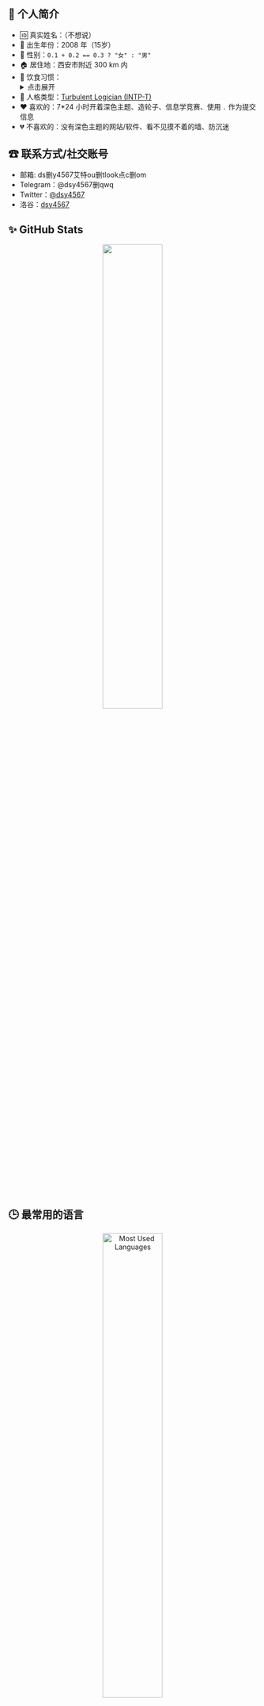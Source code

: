 ## 👋 个人简介

- 🆔 真实姓名：（不想说）
- 🍼 出生年份：2008 年（15岁）
- 🚻 性别：`0.1 + 0.2 == 0.3 ? "女" : "男"`
- 🏠 居住地：西安市附近 300 km 内
- 🍴 饮食习惯：
  <details>
      <summary>点击展开</summary>
      <ul>
          <li>偏重口味</li>
          <li><a href="https://zh.wikipedia.org/zh-cn/%E7%B4%A0%E9%A3%9F%E4%B8%BB%E7%BE%A9#%E7%A8%AE%E9%A1%9E%E3%83%BB%E5%9E%8B%E6%85%8B">蛋奶素主义 + 锅边素食主义</a></li>
          <li>不喜欢碗里出现葱姜蒜和韭菜，洋葱不能太多</li>
          <li>喜欢菌类食物</li>
      </ul>
  </details>
- 🕺 人格类型：[Turbulent Logician (INTP-T)](https://www.16personalities.com/profiles/c55ee084cac53)
- ❤️ 喜欢的：7\*24 小时开着深色主题、造轮子、信息学竞赛、使用 `.` 作为提交信息
- 💔 不喜欢的：没有深色主题的网站/软件、看不见摸不着的墙、防沉迷
 
## ☎ 联系方式/社交账号

- 邮箱: ds删y4567艾特ou删tlook点c删om
- Telegram：@dsy4567删qwq
- Twitter：[@dsy4567](https://twitter.com/dsy4567)
- 洛谷：[dsy4567](https://www.luogu.com.cn/user/776713)

## ✨ GitHub Stats

<div align="center"><a href="https://github.com/dsy4567"><img alt="" width=49% src="https://github-readme-stats.vercel.app/api?username=dsy4567" /></a></div>

## 🕒 最常用的语言

<div align="center"><a href="https://github.com/dsy4567"><img alt="Most Used Languages" width=49% src="https://github-readme-stats.vercel.app/api/top-langs/?username=dsy4567&theme=default&layout=compact" /></a></div>

## 🌱 正在学习
- ![Python](https://img.shields.io/badge/-Python-blue?style=flat-square&logo=Python&logoColor=white)
- ![HTML](https://img.shields.io/badge/-HTML-red?style=flat-square&logo=html5&logoColor=white) ![CSS](https://img.shields.io/badge/-CSS-blue?style=flat-square&logo=css3&logoColor=white) ![JavaScript](https://img.shields.io/badge/-JavaScript-yellow?style=flat-square&logo=JavaScript&logoColor=white) ![TypeScript](https://img.shields.io/badge/-TypeScript-blue?style=flat-square&logo=TypeScript&logoColor=white)
- ![c⺿](https://img.shields.io/badge/-c%E8%89%B9-purple?style=flat-square&logo=cplusplus&logoColor=white)

## 🔧 开发环境
  - 2011 年买的老爷机
    - CPU: [![Intel® Pentium® Processor E5400](https://img.shields.io/badge/-E5400-blue?style=flat-square&logo=intel&logoColor=white)](https://ark.intel.com/content/www/us/en/ark/products/40478/intel-pentium-processor-e5400-2m-cache-2-70-ghz-800-mhz-fsb.html)-
    - 显卡: ![Intel(R) G41 Express Chipset](https://img.shields.io/badge/-G41%20Express%20Chipset-blue?style=flat-square&logo=intel&logoColor=white)
    - 硬盘: 固态 ![ShineDisk M667 120G](https://img.shields.io/badge/-ShineDisk%20M667%20120G-blue?style=flat-square&logo=shinedisk&logoColor=white), 机械 ![WD5000AAKS 08WWPA0 500GB](https://img.shields.io/badge/-WD5000AAKS%2008WWPA0%20500GB-blue?style=flat-square&logo=westerndigital&logoColor=white)
    - 内存: ![2\*2GB](https://img.shields.io/badge/-2*2GB-green?style=flat-square&logoColor=white)
  - 操作系统: [![Windows 10](https://img.shields.io/badge/-Windows_10-0078D6?style=flat-square&logo=windows&logoColor=white)](https://www.microsoft.com/zh-cn/software-download/windows10) [![Windows 11](https://img.shields.io/badge/-Windows_11-0078D6?style=flat-square&logo=windows11&logoColor=white)](https://www.microsoft.com/zh-cn/software-download/windows11) [![deepin](https://img.shields.io/badge/-deepin-0050ff?style=flat-square&logo=deepin&logoColor=white)](https://deepin.org/)
  - 编辑器: [![VSCode](https://img.shields.io/badge/-Visual_Studio_Code-007ACC?style=flat-square&logo=visual-studio-code&logoColor=white)](https://code.visualstudio.com/download) [![Vim](https://img.shields.io/badge/-vim-darkgreen?style=flat-square&logo=vim&logoColor=white)](https://github.com/vim/vim)
  - 其他工具:  [![Git](https://img.shields.io/badge/-Git-F05032?style=flat-square&logo=git&logoColor=white)](https://git-scm.com/) [![Microsoft Edge](https://img.shields.io/badge/-Microsoft%20Edge-0078D6?style=flat-square&logo=microsoftedge&logoColor=white)](https://www.microsoft.com/zh-cn/edge) [![Windows Terminal](https://img.shields.io/badge/-Windows_Terminal-black?style=flat-square&logo=windowsterminal&logoColor=white)](https://learn.microsoft.com/zh-cn/windows/terminal/install) [![Windows Terminal](https://img.shields.io/badge/-Tampermonkey-black?style=flat-square&logo=tampermonkey&logoColor=white)](https://www.tampermonkey.net/)


[![Hits](https://hits.sh/github.com/dsy4567.svg)](https://github.com/dsy4567) [![GitHub User's stars](https://img.shields.io/github/stars/dsy4567?affiliations=OWNER&label=Github%20stars)](https://github.com/dsy4567?tab=repositories&q=&type=source&language=&sort=stargazers)
